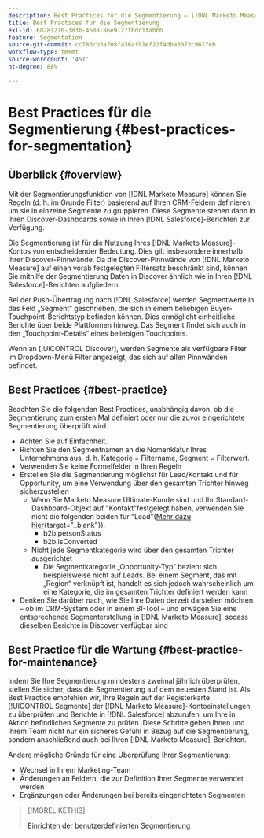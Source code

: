 ```yaml
---
description: Best Practices für die Segmentierung – [!DNL Marketo Measure] – Produktdokumentation
title: Best Practices für die Segmentierung
exl-id: 68281210-383b-4688-86e9-27fbdc1fabbb
feature: Segmentation
source-git-commit: cc786cb3af08fa36af91ef22f4dba3072c9617eb
workflow-type: tm+mt
source-wordcount: '451'
ht-degree: 88%

---
```


# Best Practices für die Segmentierung {#best-practices-for-segmentation}

## Überblick {#overview}

Mit der Segmentierungsfunktion von [!DNL Marketo Measure] können Sie Regeln (d. h. im Grunde Filter) basierend auf Ihren CRM-Feldern definieren, um sie in einzelne Segmente zu gruppieren. Diese Segmente stehen dann in Ihren Discover-Dashboards sowie in Ihren [!DNL Salesforce]-Berichten zur Verfügung.

Die Segmentierung ist für die Nutzung Ihres [!DNL Marketo Measure]-Kontos von entscheidender Bedeutung. Dies gilt insbesondere innerhalb Ihrer Discover-Pinnwände. Da die Discover-Pinnwände von [!DNL Marketo Measure] auf einen vorab festgelegten Filtersatz beschränkt sind, können Sie mithilfe der Segmentierung Daten in Discover ähnlich wie in Ihren [!DNL Salesforce]-Berichten aufgliedern.

Bei der Push-Übertragung nach [!DNL Salesforce] werden Segmentwerte in das Feld „Segment“ geschrieben, die sich in einem beliebigen Buyer-Touchpoint-Berichtstyp befinden können. Dies ermöglicht einheitliche Berichte über beide Plattformen hinweg. Das Segment findet sich auch in den „Touchpoint-Details“ eines beliebigen Touchpoints.

Wenn an [!UICONTROL Discover], werden Segmente als verfügbare Filter im Dropdown-Menü Filter angezeigt, das sich auf allen Pinnwänden befindet.

## Best Practices {#best-practice}

Beachten Sie die folgenden Best Practices, unabhängig davon, ob die Segmentierung zum ersten Mal definiert oder nur die zuvor eingerichtete Segmentierung überprüft wird.

* Achten Sie auf Einfachheit. 
* Richten Sie den Segmentnamen an die Nomenklatur Ihres Unternehmens aus, d. h. Kategorie = Filtername, Segment = Filterwert.
* Verwenden Sie keine Formelfelder in Ihren Regeln
* Erstellen Sie die Segmentierung möglichst für Lead/Kontakt und für Opportunity, um eine Verwendung über den gesamten Trichter hinweg sicherzustellen
   * Wenn Sie Marketo Measure Ultimate-Kunde sind und Ihr Standard-Dashboard-Objekt auf &quot;Kontakt&quot;festgelegt haben, verwenden Sie nicht die folgenden beiden für &quot;Lead&quot;([Mehr dazu hier](/help/marketo-measure-ultimate/data-integrity-requirement.md){target="_blank"}).
      * b2b.personStatus
      * b2b.isConverted
   * Nicht jede Segmentkategorie wird über den gesamten Trichter ausgerichtet
      * Die Segmentkategorie „Opportunity-Typ“ bezieht sich beispielsweise nicht auf Leads. Bei einem Segment, das mit „Region“ verknüpft ist, handelt es sich jedoch wahrscheinlich um eine Kategorie, die im gesamten Trichter definiert werden kann
* Denken Sie darüber nach, wie Sie Ihre Daten derzeit darstellen möchten – ob im CRM-System oder in einem BI-Tool – und erwägen Sie eine entsprechende Segmenterstellung in [!DNL Marketo Measure], sodass dieselben Berichte in Discover verfügbar sind

## Best Practice für die Wartung {#best-practice-for-maintenance}

Indem Sie Ihre Segmentierung mindestens zweimal jährlich überprüfen, stellen Sie sicher, dass die Segmentierung auf dem neuesten Stand ist. Als Best Practice empfehlen wir, Ihre Regeln auf der Registerkarte [!UICONTROL Segmente] der [!DNL Marketo Measure]-Kontoeinstellungen zu überprüfen und Berichte in [!DNL Salesforce] abzurufen, um Ihre in Aktion befindlichen Segmente zu prüfen. Diese Schritte geben Ihnen und Ihrem Team nicht nur ein sicheres Gefühl in Bezug auf die Segmentierung, sondern anschließend auch bei Ihren [!DNL Marketo Measure]-Berichten.

Andere mögliche Gründe für eine Überprüfung Ihrer Segmentierung:

* Wechsel in Ihrem Marketing-Team
* Änderungen an Feldern, die zur Definition Ihrer Segmente verwendet werden
* Ergänzungen oder Änderungen bei bereits eingerichteten Segmenten

>[!MORELIKETHIS]
>
>[Einrichten der benutzerdefinierten Segmentierung](/help/advanced-marketo-measure-features/segmentation/custom-segmentation.md)
